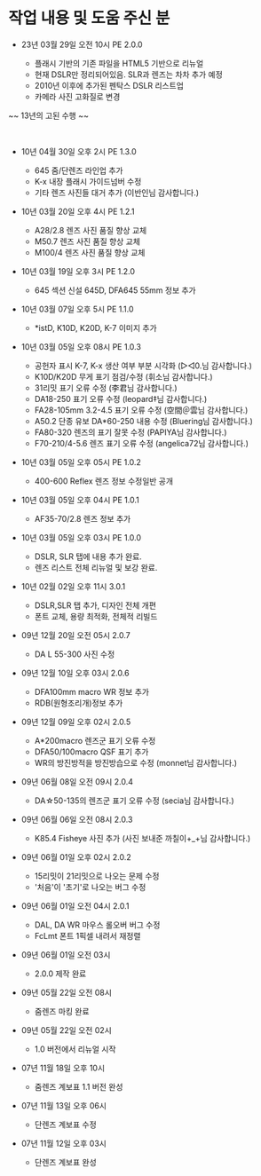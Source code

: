 # 작업 내용 및 도움 주신 분

- 23년 03월 29일 오전 10시 PE 2.0.0

  - 플래시 기반의 기존 파일을 HTML5 기반으로 리뉴얼
  - 현재 DSLR만 정리되어있음. SLR과 렌즈는 차차 추가 예정
  - 2010년 이후에 추가된 펜탁스 DSLR 리스트업
  - 카메라 사진 고화질로 변경

~~ 13년의 고된 수행 ~~

<br />

- 10년 04월 30일 오후 2시 PE 1.3.0

  - 645 줌/단렌즈 라인업 추가
  - K-x 내장 플래시 가이드넘버 수정
  - 기타 렌즈 사진들 대거 추가 (이반인님 감사합니다.)

- 10년 03월 20일 오후 4시 PE 1.2.1

  - A28/2.8 렌즈 사진 품질 향상 교체
  - M50.7 렌즈 사진 품질 향상 교체
  - M100/4 렌즈 사진 품질 향상 교체

- 10년 03월 19일 오후 3시 PE 1.2.0

  - 645 섹션 신설 645D, DFA645 55mm 정보 추가

- 10년 03월 07일 오후 5시 PE 1.1.0

  - \*istD, K10D, K20D, K-7 이미지 추가

- 10년 03월 05일 오후 08시 PE 1.0.3

  - 공헌자 표시 K-7, K-x 생산 여부 부분 시각화 (▷◁0.님 감사합니다.)
  - K10D/K20D 무게 표기 점검/수정 (휘소님 감사합니다.)
  - 31리밋 표기 오류 수정 (李君님 감사합니다.)
  - DA18-250 표기 오류 수정 (leopard‡님 감사합니다.)
  - FA28-105mm 3.2-4.5 표기 오류 수정 (空間＠雲님 감사합니다.)
  - A50.2 단종 유보 DA\*60-250 내용 수정 (Bluering님 감사합니다.)
  - FA80-320 렌즈의 표기 잘못 수정 (PAPIYA님 감사합니다.)
  - F70-210/4-5.6 렌즈 표기 오류 수정 (angelica72님 감사합니다.)

- 10년 03월 05일 오후 05시 PE 1.0.2

  - 400-600 Reflex 렌즈 정보 수정일반 공개

- 10년 03월 05일 오후 04시 PE 1.0.1

  - AF35-70/2.8 렌즈 정보 추가

- 10년 03월 05일 오후 03시 PE 1.0.0

  - DSLR, SLR 탭에 내용 추가 완료.
  - 렌즈 리스트 전체 리뉴얼 및 보강 완료.

- 10년 02월 02일 오후 11시 3.0.1

  - DSLR,SLR 탭 추가, 디자인 전체 개편
  - 폰트 교체, 용량 최적화, 전체적 리빌드

- 09년 12월 20일 오전 05시 2.0.7

  - DA L 55-300 사진 수정

- 09년 12월 10일 오후 03시 2.0.6

  - DFA100mm macro WR 정보 추가
  - RDB(원형조리개)정보 추가

- 09년 12월 09일 오후 02시 2.0.5

  - A\*200macro 렌즈군 표기 오류 수정
  - DFA50/100macro QSF 표기 추가
  - WR의 방진방적을 방진방습으로 수정 (monnet님 감사합니다.)

- 09년 06월 08일 오전 09시 2.0.4

  - DA☆50-135의 렌즈군 표기 오류 수정 (secia님 감사합니다.)

- 09년 06월 06일 오전 08시 2.0.3

  - K85.4 Fisheye 사진 추가 (사진 보내준 까칠이+\_+님 감사합니다.)

- 09년 06월 01일 오후 02시 2.0.2

  - 15리밋이 21리밋으로 나오는 문제 수정
  - '처음'이 '초기'로 나오는 버그 수정

- 09년 06월 01일 오전 04시 2.0.1

  - DAL, DA WR 마우스 롤오버 버그 수정
  - FcLmt 폰트 1픽셀 내려서 재정렬

- 09년 06월 01일 오전 03시

  - 2.0.0 제작 완료

- 09년 05월 22일 오전 08시

  - 줌렌즈 마킹 완료

- 09년 05월 22일 오전 02시

  - 1.0 버전에서 리뉴얼 시작

- 07년 11월 18일 오후 10시

  - 줌렌즈 계보표 1.1 버전 완성

- 07년 11월 13일 오후 06시

  - 단렌즈 계보표 수정

- 07년 11월 12일 오후 03시

  - 단렌즈 계보표 완성
